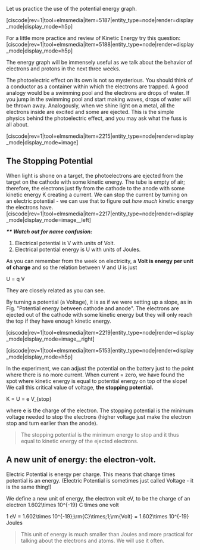 Let us practice the use of the potential energy graph.

[ciscode|rev=1|tool=elmsmedia|item=5187|entity_type=node|render=display_mode|display_mode=h5p]

For a little more practice and review of Kinetic Energy try this question:
[ciscode|rev=1|tool=elmsmedia|item=5188|entity_type=node|render=display_mode|display_mode=h5p]

The energy graph will be immensely useful as we talk about the behavior of electrons and protons in the next three weeks.

The photoelectric effect on its own is not so mysterious. You should think of a conductor as a container within which the electrons are trapped. A good analogy would be a swimming pool and the electrons are drops of water. If you jump in the swimming pool and start making waves, drops of water will be thrown away. Analogously, when we shine light on a metal, all the electrons inside are excited and some are ejected. This is the simple physics behind the photoelectric effect, and you may ask what the fuss is all about.
 
[ciscode|rev=1|tool=elmsmedia|item=2215|entity_type=node|render=display_mode|display_mode=image]

## The Stopping Potential

When light is shone on a target, the photoelectrons are ejected from the target on the cathode with some kinetic energy. The tube is empty of air; therefore, the electrons just fly from the cathode to the anode with some kinetic energy K creating a current. We can stop the current by turning on an electric potential - we can use that to figure out _how much_ kinetic energy the electrons have.
[ciscode|rev=1|tool=elmsmedia|item=2217|entity_type=node|render=display_mode|display_mode=image__left]

**_\*\* Watch out for name confusion:_**

1. Electrical potential is V with units of Volt.
2. Electrical potential energy is U with units of Joules.

As you can remember from the week on electricity, a **Volt is energy per unit of charge** and so the relation between V and U is just

<lrn-math>U = q V</lrn-math>

They are closely related as you can see.

By turning a potential (a Voltage), it is as if we were setting up a slope, as in Fig. "Potential energy between cathode and anode". The electrons are ejected out of the cathode with some kinetic energy but they will only reach the top if they have enough kinetic energy.

[ciscode|rev=1|tool=elmsmedia|item=2219|entity_type=node|render=display_mode|display_mode=image__right]

[ciscode|rev=1|tool=elmsmedia|item=5153|entity_type=node|render=display_mode|display_mode=h5p]

In the experiment, we can adjust the potential on the battery just to the point where there is no more current. When current = zero, we have found the spot where kinetic energy is equal to potential energy on top of the slope! We call this critical value of voltage, **the stopping potential.**

<lrn-math>K = U = e V_{stop}</lrn-math>

where e is the charge of the electron. The stopping potential is the minimum voltage needed to stop the electrons (higher voltage just make the electron stop and turn earlier than the anode).

> The stopping potential is the minimum energy to stop and it thus equal to kinetic energy of the ejected electrons.

## A new unit of energy: the electron-volt.

Electric Potential is energy per charge. This means that charge times potential is an energy. (Electric Potential is sometimes just called Voltage - it is the same thing!)

 We define a new unit of energy, the electron volt eV, to be the charge of an electron <lrn-math>1.602\times 10^{-19}</lrn-math> C times one volt

1 eV = <lrn-math>1.602\times 10^{-19}\;\rm{C}\times\;1;\rm{Volt} = 1.602\times 10^{-19}</lrn-math> Joules

> This unit of energy is much smaller than Joules and more practical for talking about the electrons and atoms. We will use it often.
